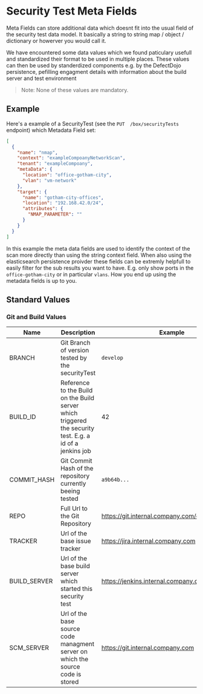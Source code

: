 # Security Test Meta Fields

Meta Fields can store additional data which doesnt fit into the usual field of the security test data model. It basically a string to string map / object / dictionary or howerver you would call it.

We have encountered some data values which we found paticulary usefull and standardized their format to be used in multiple places.
These values can then be used by standerdized components e.g. by the DefectDojo persistence, pefilling engagment details with information about the build server and test environment

> Note: None of these values are mandatory.


## Example

Here's a example of a SecurityTest (see the `PUT 
/box/securityTests` endpoint) which Metadata Field set:

```json
[
  {
    "name": "nmap",
    "context": "exampleCompoanyNetworkScan",
    "tenant": "exampleCompoany",
    "metaData": {
      "location": "office-gotham-city",
      "vlan": "vm-network"
    },
    "target": {
      "name": "gotham-city-offices",
      "location": "192.168.42.0/24",
      "attributes": {
        "NMAP_PARAMETER": ""
      }
    }
  }
]
```

In this example the meta data fields are used to identify the context of the scan more directly than using the string context field. When also using the elasticsearch persistence proivder these fields can be extremly helpfull to easily filter for the sub results you want to have. E.g. only show ports in the `office-gotham-city` or in particular `vlans`. How you end up using the metadata fields is up to you.

## Standard Values

### Git and Build Values

| Name         | Description                                                                                              | Example                                          |
| ------------ | -------------------------------------------------------------------------------------------------------- | ------------------------------------------------ |
| BRANCH       | Git Branch of version tested by the securityTest                                                         | `develop`                                        |
| BUILD_ID     | Reference to the Build on the Build server which triggered the security test. E.g. a id of a jenkins job | 42                                               |
| COMMIT_HASH  | Git Commit Hash of the repository currently beeing tested                                                | `a9b64b...`                                      |
| REPO         | Full Url to the Git Repository                                                                           | https://git.internal.company.com/example/project |
| TRACKER      | Url of the base issue tracker                                                                            | https://jira.internal.company.com                |
| BUILD_SERVER | Url of the base build server which started this security test                                            | https://jenkins.internal.company.com             |
| SCM_SERVER   | Url of the base source code managment server on which the source code is stored                          | https://git.internal.company.com                 |
